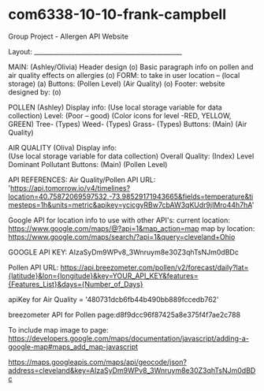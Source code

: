 # com6338-10-10-frank-campbell
Group Project - Allergen API Website

Layout: _______________________________________________

MAIN: (Ashley/Olivia)
	Header design (o)
	Basic paragraph info on pollen and air quality effects on allergies (o)
	FORM: to take in user location – (local storage) (a)
	Buttons: (Pollen Level) (Air Quality) (o)
	Footer: website designed by: (o)


POLLEN (Ashley) 
	Display info:
	(Use local storage variable for data collection)
		Level: (Poor – good)
		(Color icons for level -RED, YELLOW, GREEN)
		Tree- (Types)
		Weed- (Types)
		Grass- (Types)
	Buttons: (Main) (Air Quality) 


AIR QUALITY (Oliva)
	Display info:	
	(Use local storage variable for data collection)
		Overall Quality: (Index)
	    Level
		Dominant Pollutant
	Buttons: (Main) (Pollen Level) 


API REFERENCES: 
Air Quality/Pollen API URL: 'https://api.tomorrow.io/v4/timelines?location=40.75872069597532,-73.98529171943665&fields=temperature&timesteps=1h&units=metric&apikey=ycicgyRBw7cbAW3qKUdr9jIMro44h7hA' 

Google API for location info to use with other API's: 
current location: https://www.google.com/maps/@?api=1&map_action=map
map by location: https://www.google.com/maps/search/?api=1&query=cleveland+Ohio 

GOOGLE API KEY: AIzaSyDm9WPv8_3Wnruym8e30Z3qhTsNJm0dBDc

Pollen API URL: https://api.breezometer.com/pollen/v2/forecast/daily?lat={latitude}&lon={longitude}&key=YOUR_API_KEY&features={Features_List}&days={Number_of_Days}

apiKey for Air Quality = '480731dcb6fb44b490bb889fccedb762'

breezometer API for Pollen page:d8f9dcc96f87425a8e375f4f7ae2c788

To include map image to page: https://developers.google.com/maps/documentation/javascript/adding-a-google-map#maps_add_map-javascript 

https://maps.googleapis.com/maps/api/geocode/json?address=cleveland&key=AIzaSyDm9WPv8_3Wnruym8e30Z3qhTsNJm0dBDc